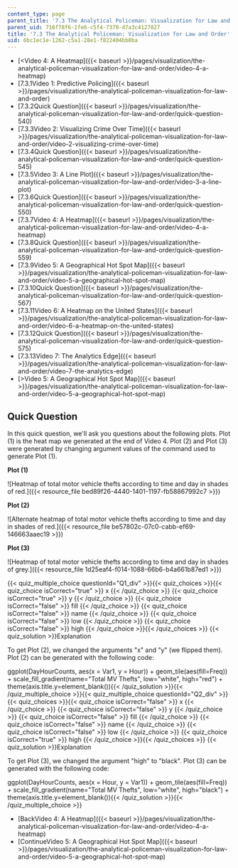 ```yaml
---
content_type: page
parent_title: '7.3 The Analytical Policeman: Visualization for Law and Order'
parent_uid: 716f78f6-1fe6-c5f4-7370-d7a3c4127827
title: '7.3 The Analytical Policeman: Visualization for Law and Order'
uid: 6bc1ec1e-1262-c5a1-28e1-f822404bb0ba
---
```


*   [<Video 4: A Heatmap]({{< baseurl >}}/pages/visualization/the-analytical-policeman-visualization-for-law-and-order/video-4-a-heatmap)
*   [7.3.1Video 1: Predictive Policing]({{< baseurl >}}/pages/visualization/the-analytical-policeman-visualization-for-law-and-order)
*   [7.3.2Quick Question]({{< baseurl >}}/pages/visualization/the-analytical-policeman-visualization-for-law-and-order/quick-question-540)
*   [7.3.3Video 2: Visualizing Crime Over Time]({{< baseurl >}}/pages/visualization/the-analytical-policeman-visualization-for-law-and-order/video-2-visualizing-crime-over-time)
*   [7.3.4Quick Question]({{< baseurl >}}/pages/visualization/the-analytical-policeman-visualization-for-law-and-order/quick-question-545)
*   [7.3.5Video 3: A Line Plot]({{< baseurl >}}/pages/visualization/the-analytical-policeman-visualization-for-law-and-order/video-3-a-line-plot)
*   [7.3.6Quick Question]({{< baseurl >}}/pages/visualization/the-analytical-policeman-visualization-for-law-and-order/quick-question-550)
*   [7.3.7Video 4: A Heatmap]({{< baseurl >}}/pages/visualization/the-analytical-policeman-visualization-for-law-and-order/video-4-a-heatmap)
*   [7.3.8Quick Question]({{< baseurl >}}/pages/visualization/the-analytical-policeman-visualization-for-law-and-order/quick-question-559)
*   [7.3.9Video 5: A Geographical Hot Spot Map]({{< baseurl >}}/pages/visualization/the-analytical-policeman-visualization-for-law-and-order/video-5-a-geographical-hot-spot-map)
*   [7.3.10Quick Question]({{< baseurl >}}/pages/visualization/the-analytical-policeman-visualization-for-law-and-order/quick-question-567)
*   [7.3.11Video 6: A Heatmap on the United States]({{< baseurl >}}/pages/visualization/the-analytical-policeman-visualization-for-law-and-order/video-6-a-heatmap-on-the-united-states)
*   [7.3.12Quick Question]({{< baseurl >}}/pages/visualization/the-analytical-policeman-visualization-for-law-and-order/quick-question-575)
*   [7.3.13Video 7: The Analytics Edge]({{< baseurl >}}/pages/visualization/the-analytical-policeman-visualization-for-law-and-order/video-7-the-analytics-edge)
*   [\>Video 5: A Geographical Hot Spot Map]({{< baseurl >}}/pages/visualization/the-analytical-policeman-visualization-for-law-and-order/video-5-a-geographical-hot-spot-map)

Quick Question
--------------

In this quick question, we'll ask you questions about the following plots. Plot (1) is the heat map we generated at the end of Video 4. Plot (2) and Plot (3) were generated by changing argument values of the command used to generate Plot (1).

**Plot (1)** 

![Heatmap of total motor vehicle thefts according to time and day in shades of red.]({{< resource_file bed89f26-4440-1401-1197-fb58867992c7 >}})

**Plot (2)**

![Alternate heatmap of total motor vehicle thefts according to time and day in shades of red.]({{< resource_file be57802c-07c0-cabb-ef69-146663aaec19 >}})

**Plot (3)**

![Heatmap of total motor vehicle thefts according to time and day in shades of grey.]({{< resource_file 1d25eaf4-f014-1088-66b6-b4a661b87ed1 >}})

{{< quiz_multiple_choice questionId="Q1_div" >}}{{< quiz_choices >}}{{< quiz_choice isCorrect="true" >}}&nbsp;x&nbsp;{{< /quiz_choice >}}
{{< quiz_choice isCorrect="true" >}}&nbsp;y&nbsp;{{< /quiz_choice >}}
{{< quiz_choice isCorrect="false" >}}&nbsp;fill&nbsp;{{< /quiz_choice >}}
{{< quiz_choice isCorrect="false" >}}&nbsp;name&nbsp;{{< /quiz_choice >}}
{{< quiz_choice isCorrect="false" >}}&nbsp;low&nbsp;{{< /quiz_choice >}}
{{< quiz_choice isCorrect="false" >}}&nbsp;high&nbsp;{{< /quiz_choice >}}{{< /quiz_choices >}}
{{< quiz_solution >}}Explanation

To get Plot (2), we changed the arguments "x" and "y" (we flipped them). Plot (2) can be generated with the following code:

ggplot(DayHourCounts, aes(x = Var1, y = Hour)) + geom\_tile(aes(fill=Freq)) + scale\_fill\_gradient(name="Total MV Thefts", low="white", high="red") + theme(axis.title.y=element\_blank()){{< /quiz_solution >}}{{< /quiz_multiple_choice >}}{{< quiz_multiple_choice questionId="Q2_div" >}}{{< quiz_choices >}}{{< quiz_choice isCorrect="false" >}}&nbsp;x&nbsp;{{< /quiz_choice >}}
{{< quiz_choice isCorrect="false" >}}&nbsp;y&nbsp;{{< /quiz_choice >}}
{{< quiz_choice isCorrect="false" >}}&nbsp;fill&nbsp;{{< /quiz_choice >}}
{{< quiz_choice isCorrect="false" >}}&nbsp;name&nbsp;{{< /quiz_choice >}}
{{< quiz_choice isCorrect="false" >}}&nbsp;low&nbsp;{{< /quiz_choice >}}
{{< quiz_choice isCorrect="true" >}}&nbsp;high&nbsp;{{< /quiz_choice >}}{{< /quiz_choices >}}
{{< quiz_solution >}}Explanation

To get Plot (3), we changed the argument "high" to "black". Plot (3) can be generated with the following code:

ggplot(DayHourCounts, aes(x = Hour, y = Var1)) + geom\_tile(aes(fill=Freq)) + scale\_fill\_gradient(name="Total MV Thefts", low="white", high="black") + theme(axis.title.y=element\_blank()){{< /quiz_solution >}}{{< /quiz_multiple_choice >}}

*   [BackVideo 4: A Heatmap]({{< baseurl >}}/pages/visualization/the-analytical-policeman-visualization-for-law-and-order/video-4-a-heatmap)
*   [ContinueVideo 5: A Geographical Hot Spot Map]({{< baseurl >}}/pages/visualization/the-analytical-policeman-visualization-for-law-and-order/video-5-a-geographical-hot-spot-map)